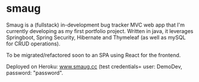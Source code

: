 # smaug

Smaug is a (fullstack) in-development bug tracker MVC web app that I'm currently developing as my first portfolio project. Written in java, it leverages Springboot, Spring Security, Hibernate and Thymeleaf (as well as mySQL for CRUD operations).

To be migrated/refactored soon to an SPA using React for the frontend. 

Deployed on Heroku:
www.smaug.cc
(test credentials= user: DemoDev, password: "password".
